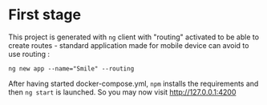 # First stage

This project is generated with `ng` client with "routing" activated to be able to create routes - standard application made for mobile device can avoid to use routing :

```
ng new app --name="Smile" --routing
```

After having started docker-compose.yml, `npm` installs the requirements and then `ng start` is launched. So you may now visit http://127.0.0.1:4200
